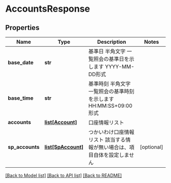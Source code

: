 # AccountsResponse

## Properties
Name | Type | Description | Notes
------------ | ------------- | ------------- | -------------
**base_date** | **str** | 基準日 半角文字 一覧照会の基準日を示します YYYY-MM-DD形式  | 
**base_time** | **str** | 基準時刻 半角文字 一覧照会の基準時刻を示します HH:MM:SS+09:00形式  | 
**accounts** | [**list[Account]**](Account.md) | 口座情報リスト  | 
**sp_accounts** | [**list[SpAccount]**](SpAccount.md) | つかいわけ口座情報リスト 該当する情報が無い場合は、項目自体を設定しません  | [optional] 

[[Back to Model list]](../README.md#documentation-for-models) [[Back to API list]](../README.md#documentation-for-api-endpoints) [[Back to README]](../README.md)


